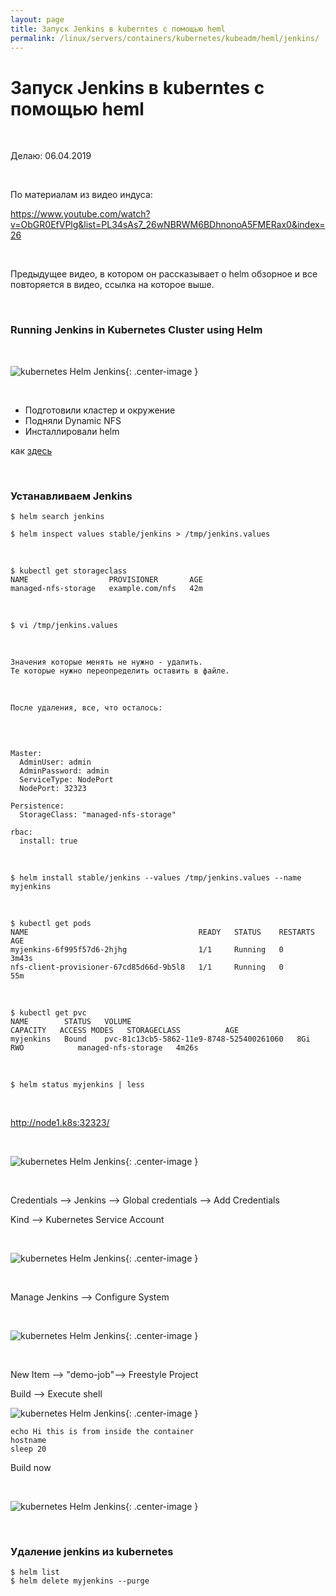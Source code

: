 ```yaml
---
layout: page
title: Запуск Jenkins в kuberntes с помощью heml
permalink: /linux/servers/containers/kubernetes/kubeadm/heml/jenkins/
---
```


# Запуск Jenkins в kuberntes с помощью heml

<br/>

Делаю: 06.04.2019

<br/>

По материалам из видео индуса:

https://www.youtube.com/watch?v=ObGR0EfVPlg&list=PL34sAs7_26wNBRWM6BDhnonoA5FMERax0&index=26

<br/>

Предыдущее видео, в котором он рассказывает о helm обзорное и все повторяется в видео, ссылка на которое выше.

<br/>

### Running Jenkins in Kubernetes Cluster using Helm

<br/>

![kubernetes Helm Jenkins](/img/linux/servers/containers/kubernetes/kubeadm/helm/helm-jenkins1.png "kubernetes Helm Jenkins"){: .center-image }

<br/>

-   Подготовили кластер и окружение
-   Подняли Dynamic NFS
-   Инсталлировали helm

как <a href="/linux/servers/containers/kubernetes/kubeadm/heml/install/">здесь</a>

<br/>

### Устанавливаем Jenkins

    $ helm search jenkins

    $ helm inspect values stable/jenkins > /tmp/jenkins.values

<br/>

    $ kubectl get storageclass
    NAME                  PROVISIONER       AGE
    managed-nfs-storage   example.com/nfs   42m

<br/>

    $ vi /tmp/jenkins.values

<br/>

    Значения которые менять не нужно - удалить.
    Те которые нужно переопределить оставить в файле.

<br/>

    После удаления, все, что осталось:

<br/>

```

Master:
  AdminUser: admin
  AdminPassword: admin
  ServiceType: NodePort
  NodePort: 32323

Persistence:
  StorageClass: "managed-nfs-storage"

rbac:
  install: true

```

<br/>

    $ helm install stable/jenkins --values /tmp/jenkins.values --name myjenkins

<br/>

    $ kubectl get pods
    NAME                                      READY   STATUS    RESTARTS   AGE
    myjenkins-6f995f57d6-2hjhg                1/1     Running   0          3m43s
    nfs-client-provisioner-67cd85d66d-9b5l8   1/1     Running   0          55m

<br/>

    $ kubectl get pvc
    NAME        STATUS   VOLUME                                     CAPACITY   ACCESS MODES   STORAGECLASS          AGE
    myjenkins   Bound    pvc-81c13cb5-5862-11e9-8748-525400261060   8Gi        RWO            managed-nfs-storage   4m26s

<br/>

    $ helm status myjenkins | less

<br/>

http://node1.k8s:32323/

<br/>

![kubernetes Helm Jenkins](/img/linux/servers/containers/kubernetes/kubeadm/helm/helm-jenkins2.png "kubernetes Helm Jenkins"){: .center-image }

<br/>

Credentials --> Jenkins --> Global credentials --> Add Credentials

Kind --> Kubernetes Service Account

<br/>

![kubernetes Helm Jenkins](/img/linux/servers/containers/kubernetes/kubeadm/helm/helm-jenkins3.png "kubernetes Helm Jenkins"){: .center-image }

<br/>

Manage Jenkins --> Configure System

<br/>

![kubernetes Helm Jenkins](/img/linux/servers/containers/kubernetes/kubeadm/helm/helm-jenkins4.png "kubernetes Helm Jenkins"){: .center-image }

<br/>

New Item --> "demo-job"--> Freestyle Project

Build --> Execute shell

![kubernetes Helm Jenkins](/img/linux/servers/containers/kubernetes/kubeadm/helm/helm-jenkins5.png "kubernetes Helm Jenkins"){: .center-image }

```
echo Hi this is from inside the container
hostname
sleep 20
```

Build now

<br/>

![kubernetes Helm Jenkins](/img/linux/servers/containers/kubernetes/kubeadm/helm/helm-jenkins6.png "kubernetes Helm Jenkins"){: .center-image }

<br/>

### Удаление jenkins из kubernetes

    $ helm list
    $ helm delete myjenkins --purge
